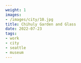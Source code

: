 ```yaml
---
weight: 1
images:
- /images/city/10.jpg
title: Chihuly Garden and Glass
date: 2022-07-23
tags:
- work
- city
- seattle
- museum
---
```


